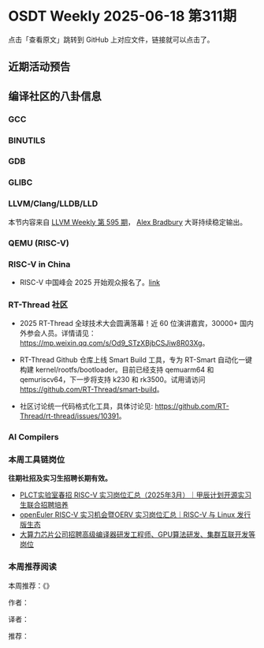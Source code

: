 # OSDT Weekly 2025-06-18 第311期

点击「查看原文」跳转到 GitHub 上对应文件，链接就可以点击了。

## 近期活动预告

## 编译社区的八卦信息

### GCC

### BINUTILS

### GDB

### GLIBC

### LLVM/Clang/LLDB/LLD

本节内容来自 [LLVM Weekly 第 595 期](http://llvmweekly.org/issue/595)，
[Alex Bradbury](https://www.linkedin.com/in/alex-bradbury/) 大哥持续稳定输出。

### QEMU (RISC-V)

### RISC-V in China

- RISC-V 中国峰会 2025 开始观众报名了。[link](https://mp.weixin.qq.com/s/fqC7DTJkjZiXxFz0BHLt0A)

### RT-Thread 社区

- 2025 RT-Thread 全球技术大会圆满落幕！近 60 位演讲嘉宾，30000+ 国内外参会人员。详情请见：<https://mp.weixin.qq.com/s/Od9_STzXBjbCSJiw8R03Xg>。

- RT-Thread Github 仓库上线 Smart Build 工具，专为 RT-Smart 自动化一键构建 kernel/rootfs/bootloader。目前已经支持 qemuarm64 和 qemuriscv64，下一步将支持 k230 和 rk3500。试用请访问 <https://github.com/RT-Thread/smart-build>。

- 社区讨论统一代码格式化工具，具体讨论见: <https://github.com/RT-Thread/rt-thread/issues/10391>。

### AI Compilers

### 本周工具链岗位

**往期社招及实习生招聘长期有效。**

- [PLCT实验室春招 RISC-V 实习岗位汇总（2025年3月）｜甲辰计划开源实习生联合招聘培养](https://mp.weixin.qq.com/s/no5v_YeGI3LUE7mYv5wUpQ)
- [openEuler RISC-V 实习机会暨OERV 实习岗位汇总｜RISC-V 与 Linux 发行版生态](https://mp.weixin.qq.com/s/87XEhORtte_iTTZqjinX2g)
- [大算力芯片公司招聘高级编译器研发工程师、GPU算法研发、集群互联开发等岗位](https://mp.weixin.qq.com/s/ONoNJ5jZmL794AdtlHrDuQ)

### 本周推荐阅读

本周推荐：《》

作者：

译者：

推荐：

